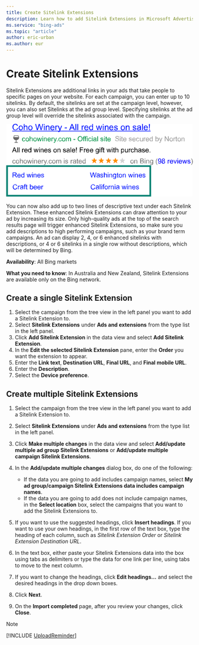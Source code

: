 ```yaml
---
title: Create Sitelink Extensions
description: Learn how to add Sitelink Extensions in Microsoft Advertising Editor, where are additional links you can add to your ad.
ms.service: "bing-ads"
ms.topic: "article"
author: eric-urban
ms.author: eur
---
```


# Create Sitelink Extensions

Sitelink Extensions are additional links in your ads that take people to specific pages on your website. For each campaign, you can enter up to 10 sitelinks. By default, the sitelinks are set at the campaign level, however, you can also set Sitelinks at the ad group level. Specifying sitelinks at the ad group level will override the sitelinks associated with the campaign.

![Sitelink Extensions](../images/BA_CONC_Extension_Sitelink.svg)

You can now also add up to two lines of descriptive text under each Sitelink Extension. These enhanced Sitelink Extensions can draw attention to your ad by increasing its size. Only high-quality ads at the top of the search results page will trigger enhanced Sitelink Extensions, so make sure you add descriptions to high performing campaigns, such as your brand term campaigns. An ad can display 2, 4, or 6 enhanced sitelinks with descriptions, or 4 or 6 sitelinks in a single row without descriptions, which will be determined by Bing.

**Availability**: All Bing markets

**What you need to know**: In Australia and New Zealand, Sitelink Extensions are available only on the Bing network.

## Create a single Sitelink Extension
1. Select the campaign from the tree view in the left panel you want to add a Sitelink Extension to.
1. Select **Sitelink Extensions** under **Ads and extensions** from the type list in the left panel.
1. Click **Add Sitelink Extension** in the data view and select **Add Sitelink Extension**.
1. In the **Edit the selected Sitelink Extension** pane, enter the **Order** you want the extension to appear.
1. Enter the **Link text**, **Destination URL**, **Final URL**, and **Final mobile URL**.
1. Enter the **Description**.
1. Select the **Device preference**.

## Create multiple Sitelink Extensions
1. Select the campaign from the tree view in the left panel you want to add a Sitelink Extension to.
1. Select **Sitelink Extensions** under **Ads and extensions** from the type list in the left panel.
1. Click **Make multiple changes** in the data view and select **Add/update multiple ad group Sitelink Extensions** or **Add/update multiple campaign Sitelink Extensions**.
1. In the **Add/update multiple changes** dialog box, do one of the following:
   - If the data you are going to add includes campaign names, select **My ad group/campaign Sitelink Extensions data includes campaign names**.
   - If the data you are going to add does not include campaign names, in the **Select location** box, select the campaigns that you want to add the Sitelink Extensions to.

1. If you want to use the suggested headings, click **Insert headings**. If you want to use your own headings, in the first row of the text box, type the heading of each column, such as *Sitelink Extension Order* or *Sitelink Extension Destination URL*.
1. In the text box, either paste your Sitelink Extensions data into the box using tabs as delimiters or type the data for one link per line, using tabs to move to the next column.
1. If you want to change the headings, click **Edit headings...** and select the desired headings in the drop down boxes.
1. Click **Next**.
1. On the **Import completed** page, after you review your changes, click **Close**.

> [!NOTE]
> [!INCLUDE [UploadReminder](./includes/UploadReminder.md)]


